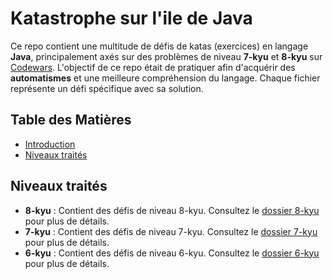 # Katastrophe sur l'ile de Java

Ce repo contient une multitude de défis de katas (exercices) en langage **Java**, principalement axés sur des problèmes de niveau **7-kyu** et **8-kyu** sur [Codewars](https://www.codewars.com/).
L'objectif de ce repo était de pratiquer afin d'acquérir des **automatismes** et une meilleure compréhension du langage.
Chaque fichier représente un défi spécifique avec sa solution.

## Table des Matières
- [Introduction](#introduction)
- [Niveaux traités](#niveaux-traités)

## Niveaux traités
- **8-kyu** : Contient des défis de niveau 8-kyu. 
Consultez le [dossier 8-kyu](/8-kyu/) pour plus de détails.
- **7-kyu** : Contient des défis de niveau 7-kyu. 
Consultez le [dossier 7-kyu](/7-kyu/) pour plus de détails.
- **6-kyu** : Contient des défis de niveau 6-kyu. 
Consultez le [dossier 6-kyu](/6-kyu/) pour plus de détails.


